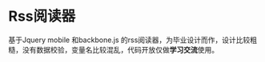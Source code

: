 Rss阅读器 
====================
基于Jquery mobile 和backbone.js 的rss阅读器，为毕业设计而作，设计比较粗糙，没有数据校验，变量名比较混乱，代码开放仅做**学习交流**使用。
